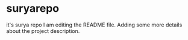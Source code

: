 # suryarepo
it's surya repo
I am editing the README file. Adding some more details about the project description.
